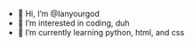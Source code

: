 - 👋 Hi, I’m @Ianyourgod
- 👀 I’m interested in coding, duh
- 🌱 I’m currently learning python, html, and css

<!---
Ianyourgod/Ianyourgod is a ✨ special ✨ repository because its `README.md` (this file) appears on your GitHub profile.
You can click the Preview link to take a look at your changes.
--->

